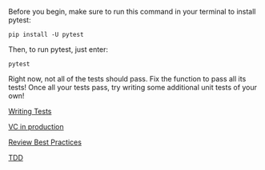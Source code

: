Before you begin, make sure to run this command in your terminal to install pytest:
```
pip install -U pytest
```
Then, to run pytest, just enter:
```
pytest
```
Right now, not all of the tests should pass. Fix the function to pass all its tests! Once all your tests pass, try writing some additional unit tests of your own!

[Writing Tests](https://docs.python-guide.org/writing/tests/)

[VC in production](https://algorithmia.com/blog/how-to-version-control-your-production-machine-learning-models)

[Review Best Practices](https://www.kevinlondon.com/2015/05/05/code-review-best-practices.html)

[TDD](https://medium.com/uk-hydrographic-office/test-driven-development-is-essential-for-good-data-science-heres-why-db7975a03a44)

